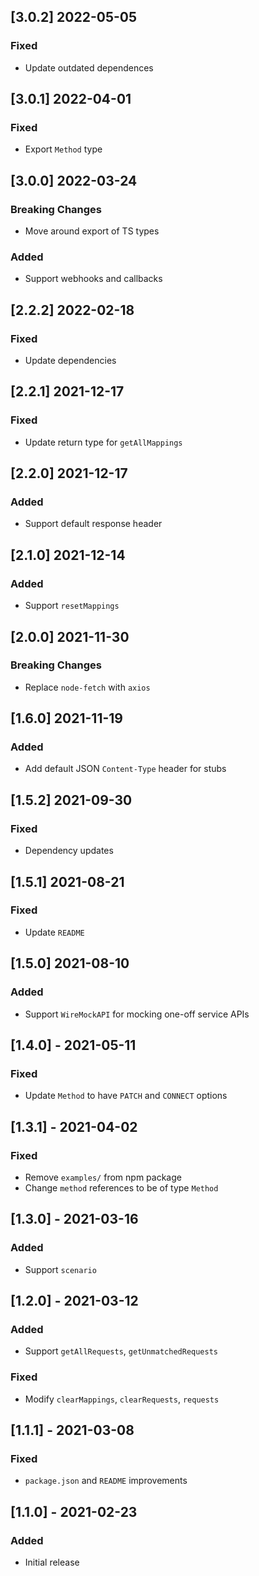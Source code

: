<!---
Template for next unreleased block, should not be visible in github ui.
## [unreleased]
### Breaking Changes
### Security
### Removed
### Added
### Deprecated
### Fixed
--->

## [3.0.2] 2022-05-05

### Fixed

- Update outdated dependences

## [3.0.1] 2022-04-01

### Fixed

- Export `Method` type

## [3.0.0] 2022-03-24

### Breaking Changes

- Move around export of TS types

### Added

- Support webhooks and callbacks

## [2.2.2] 2022-02-18

### Fixed

- Update dependencies

## [2.2.1] 2021-12-17

### Fixed

- Update return type for `getAllMappings`

## [2.2.0] 2021-12-17

### Added

- Support default response header

## [2.1.0] 2021-12-14

### Added

- Support `resetMappings`

## [2.0.0] 2021-11-30

### Breaking Changes

- Replace `node-fetch` with `axios`

## [1.6.0] 2021-11-19

### Added

- Add default JSON `Content-Type` header for stubs

## [1.5.2] 2021-09-30

### Fixed

- Dependency updates

## [1.5.1] 2021-08-21

### Fixed

- Update `README`

## [1.5.0] 2021-08-10

### Added

- Support `WireMockAPI` for mocking one-off service APIs

## [1.4.0] - 2021-05-11

### Fixed

- Update `Method` to have `PATCH` and `CONNECT` options

## [1.3.1] - 2021-04-02

### Fixed

- Remove `examples/` from npm package
- Change `method` references to be of type `Method`

## [1.3.0] - 2021-03-16

### Added

- Support `scenario`

## [1.2.0] - 2021-03-12

### Added

- Support `getAllRequests`, `getUnmatchedRequests`

### Fixed

- Modify `clearMappings`, `clearRequests`, `requests`

## [1.1.1] - 2021-03-08

### Fixed

- `package.json` and `README` improvements

## [1.1.0] - 2021-02-23

### Added

- Initial release
